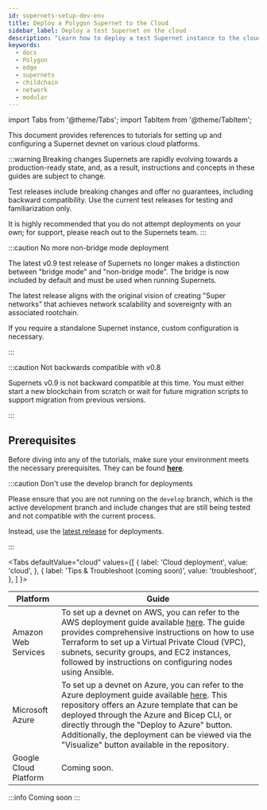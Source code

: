 ```yaml
---
id: supernets-setup-dev-env
title: Deploy a Polygon Supernet to the Cloud
sidebar_label: Deploy a test Supernet on the cloud
description: "Learn how to deploy a test Supernet instance to the cloud."
keywords:
  - docs
  - Polygon
  - edge
  - supernets
  - childchain
  - network
  - modular
---
```


import Tabs from '@theme/Tabs';
import TabItem from '@theme/TabItem';

This document provides references to tutorials for setting up and configuring a Supernet devnet on various cloud platforms.

:::warning Breaking changes
Supernets are rapidly evolving towards a production-ready state, and, as a result, instructions and concepts in these guides are subject to change.

Test releases include breaking changes and offer no guarantees, including backward compatibility. Use the current test releases for testing and familiarization only.

It is highly recommended that you do not attempt deployments on your own; for support, please reach out to the Supernets team.
:::

:::caution No more non-bridge mode deployment

The latest v0.9 test release of Supernets no longer makes a distinction between "bridge mode" and "non-bridge mode". The bridge is now included by default and must be used when running Supernets.

The latest release aligns with the original vision of creating "Super networks" that achieves network scalability and sovereignty with an associated rootchain.

If you require a standalone Supernet instance, custom configuration is necessary.

:::

:::caution Not backwards compatible with v0.8

Supernets v0.9 is not backward compatible at this time. You must either start a new blockchain from scratch or wait for future migration scripts to support migration from previous versions.

:::

## Prerequisites

Before diving into any of the tutorials, make sure your environment meets the necessary prerequisites. They can be found **[<ins>here</ins>](/docs/supernets/operate/system.md)**.

:::caution Don't use the develop branch for deployments

Please ensure that you are not running on the `develop` branch, which is the active development branch and include changes that are still being tested and not compatible with the current process.

Instead, use the [<ins>latest release</ins>](/docs/supernets/operate/install.md) for deployments.

:::

<!-- ===================================================================================================================== -->
<!-- ===================================================================================================================== -->
<!-- ===================================================== GUIDE TABS ==================================================== -->
<!-- ===================================================================================================================== -->
<!-- ===================================================================================================================== -->

<Tabs
defaultValue="cloud"
values={[
{ label: 'Cloud deployment', value: 'cloud', },
{ label: 'Tips & Troubleshoot (coming soon)', value: 'troubleshoot', },
]
}>

<!-- ===================================================================================================================== -->
<!-- ==================================================== AWS GUIDE ====================================================== -->
<!-- ===================================================================================================================== -->

<TabItem value="cloud">

| Platform | Guide |
| --- | --- |
| Amazon Web Services | To set up a devnet on AWS, you can refer to the AWS deployment guide available [<ins>here</ins>](https://github.com/maticnetwork/terraform-polygon-supernets). The guide provides comprehensive instructions on how to use Terraform to set up a Virtual Private Cloud (VPC), subnets, security groups, and EC2 instances, followed by instructions on configuring nodes using Ansible. |
| Microsoft Azure | To set up a devnet on Azure, you can refer to the Azure deployment guide available [<ins>here</ins>](https://github.com/caleteeter/polygon-azure). This repository offers an Azure template that can be deployed through the Azure and Bicep CLI, or directly through the "Deploy to Azure" button. Additionally, the deployment can be viewed via the "Visualize" button available in the repository. |
| Google Cloud Platform | Coming soon. |

</TabItem>
<TabItem value="troubleshoot">

:::info Coming soon
:::

</TabItem>
</Tabs>
